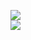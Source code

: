 <p align="left">
  <img src ="https://github-readme-stats.vercel.app/api?username=lucamienert&show_icons=true&count_private=true&theme=dark&hide_border=true&hide=issues&include_all_commits=true&bg_color=00000000">
  <br />
  <img src ="https://github-readme-stats.vercel.app/api/top-langs/?username=lucamienert&layout=compact&hide_border=true&theme=dark&bg_color=00000000&langs_count=10&hide=ruby,txt,css,php,html,shell,vim script,makefile">
</p>
